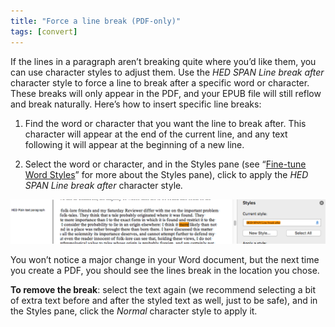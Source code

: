 ```yaml
---
title: "Force a line break (PDF-only)"
tags: [convert]
---
```

 
<html><body><section data-type="chapter" class="hsecchapter" data-hederis-type="hsecchapter" id="force-line-break" data-pi-attrs="id: force-line-break; data-tags: convert;" role="doc-chapter" data-tags="convert" data-author-name=" " data-book-title=" " title="Force a line break (PDF-only)"><p class="hblkp" data-hederis-type="hblkp" id="pG7Rjh6ZN">If the lines in a paragraph aren&#8217;t breaking quite where you&#8217;d like them, you can use character styles to adjust them. Use the <em data-hederis-type="hspanem" id="pXNDhBJyv">HED SPAN Line break after</em> character style to force a line to break after a specific word or character. These breaks will only appear in the PDF, and your EPUB file will still reflow and break naturally. Here&#8217;s how to insert specific line breaks: </p><ol class="hwprnumlist" data-hederis-type="hwprnumlist" id="pcpoJMy2B"><li class="hblkoli" data-hederis-type="hblkoli" id="liaimBxZSK"><p class="hblkoli" data-hederis-type="hblklip" id="pqdCwq2AR">Find the word or character that you want the line to break after. This character will appear at the end of the current line, and any text following it will appear at the beginning of a new line.</p></li><li class="hblkoli" data-hederis-type="hblkoli" id="lizChP5r2P"><p class="hblkoli" data-hederis-type="hblklip" id="pFeAcrVBP">Select the word or character, and in the Styles pane (see &#8220;<a href="{% link _docs/fine-tune-styles.md %}" class="hspana" data-hederis-type="hspana" id="pA5njFXct">Fine-tune Word Styles</a>&#8221; for more about the Styles pane), click to apply the <em class="hspanem" data-hederis-type="hspanem" id="pM71VrzqF">HED SPAN Line break after </em>character style<em class="hspanem" data-hederis-type="hspanem" id="p1qQtnJFW">.</em></p></li></ol><img data-hederis-type="hblkimg" class="hblkimg" id="pOsemEwkG" src="/images/forcelinebr.png" data-img-src="/images/forcelinebr.png"/><p class="hblkp" data-hederis-type="hblkp" id="pvz3kpOkD">You won&#8217;t notice a major change in your Word document, but the next time you create a PDF, you should see the lines break in the location you chose.</p><p class="hblkp" data-hederis-type="hblkp" id="pvP287xdY"><strong data-hederis-type="hspanstrong" id="pZ0UHsYy7">To remove the break</strong>: select the text again (we recommend selecting a bit of extra text before and after the styled text as well, just to be safe), and in the Styles pane, click the <em class="hspanem" data-hederis-type="hspanem" id="pJfL7h1aR">Normal</em> character style to apply it.</p></section></body></html>
